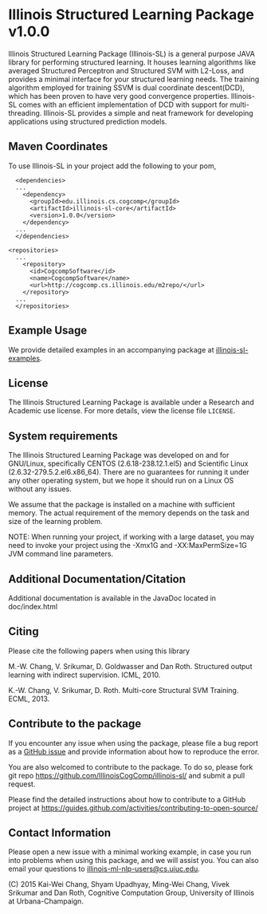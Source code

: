 Illinois Structured Learning Package v1.0.0
===========================================

Illinois Structured Learning Package (Illinois-SL) is a general
purpose JAVA library for performing structured learning. It houses
learning algorithms like averaged Structured Perceptron and Structured
SVM with L2-Loss, and provides a minimal interface for your structured
learning needs. The training algorithm employed for training SSVM is
dual coordinate descent(DCD), which has been proven to have very good
convergence properties. Illinois-SL comes with an efficient
implementation of DCD with support for multi-threading. Illinois-SL
provides a simple and neat framework for developing applications using
structured prediction models.

Maven Coordinates
-----------------
To use Illinois-SL in your project add the following to your pom,

```
  <dependencies>
  ...  
    <dependency>
      <groupId>edu.illinois.cs.cogcomp</groupId>
      <artifactId>illinois-sl-core</artifactId>
      <version>1.0.0</version>
    </dependency>
  ...
  </dependencies>

<repositories>
  ...
    <repository>
      <id>CogcompSoftware</id>
      <name>CogcompSoftware</name>
      <url>http://cogcomp.cs.illinois.edu/m2repo/</url>
    </repository>
  ...  
  </repositories>

```
Example Usage
-------------
We provide detailed examples in an accompanying package at [illinois-sl-examples](https://github.com/IllinoisCogComp/illinois-sl-examples).

License
--------
The Illinois Structured Learning Package is available under a Research
and Academic use license. For more details, view the license file `LICENSE`.


System requirements
----------------------------

The Illinois Structured Learning Package was developed on and for
GNU/Linux, specifically CENTOS (2.6.18-238.12.1.el5) and Scientific
Linux (2.6.32-279.5.2.el6.x86_64). There are no guarantees for running
it under any other operating system, but we hope it should run on a
Linux OS without any issues.

We assume that the package is installed on a machine with sufficient
memory. The actual requirement of the memory depends on the task and size of the learning problem.

NOTE: When running your project, if working with a large dataset, you
may need to invoke your project using the -Xmx1G and
-XX:MaxPermSize=1G JVM command line parameters.


Additional Documentation/Citation
---------------------

Additional documentation is available in the JavaDoc located in doc/index.html

Citing
------
Please cite the following papers when using this library

M.-W. Chang, V. Srikumar, D. Goldwasser and Dan Roth. 
Structured output learning with indirect supervision. 
ICML, 2010.

K.-W. Chang, V. Srikumar, D. Roth. 
Multi-core Structural SVM Training.
ECML, 2013.

Contribute to the package
-------------------------

If you encounter any issue when using the package, please file a bug report as a [GitHub issue](https://github.com/IllinoisCogComp/illinois-sl/issues) and provide information about how to reproduce the error. 

You are also welcomed to contribute to the package. To do so, please fork git repo https://github.com/IllinoisCogComp/illinois-sl/ and submit a pull request.

Please find the detailed instructions about how to contribute to a GitHub project at https://guides.github.com/activities/contributing-to-open-source/



Contact Information
------------

Please open a new issue with a minimal working example, in case you
run into problems when using this package, and we will assist you. You
can also email your questions to illinois-ml-nlp-users@cs.uiuc.edu.

(C) 2015 Kai-Wei Chang, Shyam Upadhyay, Ming-Wei Chang, Vivek Srikumar and Dan Roth, 
Cognitive Computation Group, University of Illinois at Urbana-Champaign.

